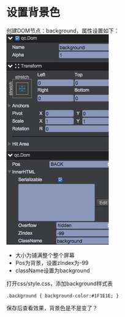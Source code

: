 # 设置背景色
创建DOM节点：background，属性设置如下：   
![](../images/background.png)  

* 大小为铺满整个整个屏幕
* Pos为背景，设置zIndex为-99
* className设置为background

打开css/style.css，添加background样式表
````
.background { background-color:#1F1E1E; }
````

保存后查看效果，背景色是不是变了？